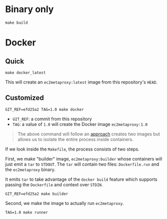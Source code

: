# Binary only

    make build

# Docker

## Quick

    make docker_latest

This will create an `ec2metaproxy:latest` image from this repository's `HEAD`.

## Customized

    GIT_REF=efd25a2 TAG=1.0 make docker

- `GIT_REF`: a commit from this repository
- `TAG`: a value of `1.0` will create the Docker image `ec2metaproxy:1.0`

> The above command will follow an [approach](https://joeshaw.org/smaller-docker-containers-for-go-apps/) creates two images but allows us to isolate the entire process inside containers.

If we look inside the `Makefile`, the process consists of two steps.

First, we make "builder" image, `ec2metaproxy:builder` whose containers will just emit a `tar` to `STDOUT`. The `tar` will contain two files: `Dockerfile.run` and the `ec2metaproxy` binary.

It emits `tar` to take advantage of the `docker build` feature which supports passing the `Dockerfile` and context over `STDIN`.

    GIT_REF=efd25a2 make builder

Second, we make the image to actually run `ec2metaproxy`.

    TAG=1.0 make runner

